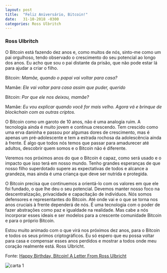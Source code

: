 ```yaml
---
layout: post
title:  "Feliz Aniversário, Bitcoin!"
date:   31-10-2018 -0300
categories: Ross Ulbritch
---
```


### Ross Ulbritch

O Bitcoin está fazendo dez anos e, como muitos de nós, sinto-me como um pai orgulhoso, tendo observado o crescimento do seu potencial ao longo dos anos. Eu acho que sou o pai distante da prisão, que não pode estar lá para ajudar a criar o filho.

Bitcoin: *Mamãe, quando o papai vai voltar para casa?*

Mamãe: *Ele vai voltar para casa assim que puder, querido*

Bitcoin: *Por que ele nos deixou, mamãe?*

Mamãe: *Eu vou explicar quando você for mais velho. Agora vá e brinque de blockchain com as outras criptos.*

O Bitcoin como um garoto de 10 anos, não é uma analogia ruim. A tecnologia ainda é muito jovem e continua crescendo. Tem crescido como uma erva daninha e passou por algumas dores de crescimento, mas é apenas um pré-adolescente e tem a estrada rochosa da adolescência ainda à frente. É algo que todos nós temos que passar para amadurecer até adultos, descobrir quem somos e o Bitcoin não é diferente.

Veremos nos próximos anos do que o Bitcoin é capaz, como será usado e o impacto que isso terá em nosso mundo. Tenho grandes esperanças de que nosso filho superdotado supere as expectativas de todos e alcance a grandeza, mas ainda é uma criança que deve ser nutrida e protegida.

O Bitcoin precisa que continuemos a orientá-lo com os valores em que ele foi fundado, o que lhe deu o seu potencial. Devemos manter nosso foco na descentralização, privacidade e capacitação de indivíduos. Nós somos defensores e representantes do Bitcoin. Até onde vai e o que se torna nos anos cruciais à frente dependerá de nós. É uma tecnologia com o poder de fazer abstrações como paz e igualdade na realidade. Mas cabe a nós incorporar esses ideais e ser modelos para a crescente comunidade Bitcoin e para o próprio Bitcoin.

Estou muito animado com o que virá nos próximos dez anos, para o Bitcoin e todos os seus primos criptográficos. Eu só espero que eu possa voltar para casa e compensar esses anos perdidos e mostrar a todos onde meu coração realmente está.
Ross Ulbricht.

Fonte: [Happy Birthday, Bitcoin! A Letter From Ross Ulbricht](https://bitcoinmagazine.com/articles/happy-birthday-bitcoin-letter-ross-ulbricht/)

![carta 1](https://fs.bitcoinmagazine.com/img/images/ross_letter_1-2.original.jpg)